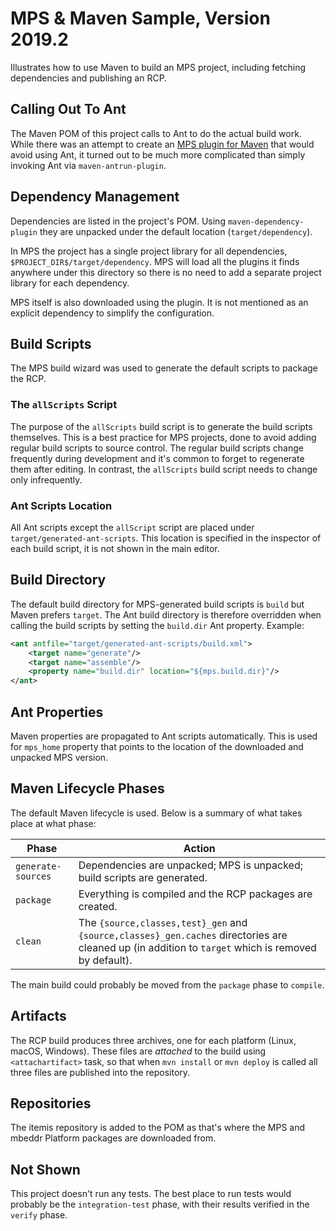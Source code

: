 # MPS & Maven Sample, Version 2019.2

Illustrates how to use Maven to build an MPS project, including fetching dependencies and publishing an RCP.

## Calling Out To Ant

The Maven POM of this project calls to Ant to do the actual build work. While there was an attempt to create an [MPS
plugin for Maven](https://github.com/JetBrains/mps-maven-plugin) that would avoid using Ant, it turned out to be much
more complicated than simply invoking Ant via `maven-antrun-plugin`.

## Dependency Management

Dependencies are listed in the project's POM. Using `maven-dependency-plugin` they are unpacked under the default
location (`target/dependency`).

In MPS the project has a single project library for all dependencies, `$PROJECT_DIR$/target/dependency`. MPS will load
all the plugins it finds anywhere under this directory so there is no need to add a separate project library for each
dependency.

MPS itself is also downloaded using the plugin. It is not mentioned as an explicit dependency to simplify the
configuration.

## Build Scripts

The MPS build wizard was used to generate the default scripts to package the RCP.

### The `allScripts` Script

The purpose of the `allScripts` build script is to generate the build scripts themselves. This is a best practice for
MPS projects, done to avoid adding regular build scripts to source control. The regular build scripts change frequently
during development and it's common to forget to regenerate them after editing. In contrast, the `allScripts` build
script needs to change only infrequently.

### Ant Scripts Location

All Ant scripts except the `allScript` script are placed under `target/generated-ant-scripts`. This location is
specified in the inspector of each build script, it is not shown in the main editor.

## Build Directory

The default build directory for MPS-generated build scripts is `build` but Maven prefers `target`. The Ant build
directory is therefore overridden when calling the build scripts by setting the `build.dir` Ant property. Example:

```xml
<ant antfile="target/generated-ant-scripts/build.xml">
    <target name="generate"/>
    <target name="assemble"/>
    <property name="build.dir" location="${mps.build.dir}"/>
</ant>
```

## Ant Properties

Maven properties are propagated to Ant scripts automatically. This is used for `mps_home` property that points to the
location of the downloaded and unpacked MPS version.

## Maven Lifecycle Phases

The default Maven lifecycle is used. Below is a summary of what takes place at what phase:

| Phase | Action |
|-------|--------|
| `generate-sources` | Dependencies are unpacked; MPS is unpacked; build scripts are generated. |
| `package` | Everything is compiled and the RCP packages are created. |
| `clean` | The `{source,classes,test}_gen` and `{source,classes}_gen.caches` directories are cleaned up (in addition to `target` which is removed by default). |

The main build could probably be moved from the `package` phase to `compile`.

## Artifacts

The RCP build produces three archives, one for each platform (Linux, macOS, Windows). These files are _attached_ to the
build using `<attachartifact>` task, so that when `mvn install` or `mvn deploy` is called all three files are published
into the repository.

## Repositories

The itemis repository is added to the POM as that's where the MPS and mbeddr Platform packages are downloaded from.

## Not Shown

This project doesn't run any tests. The best place to run tests would probably be the `integration-test` phase, with
their results verified in the `verify` phase.
